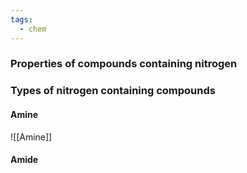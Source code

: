 ```yaml
---
tags:
  - chem
---
```

### Properties of compounds containing nitrogen
### 



### Types of nitrogen containing compounds
#### Amine
![[Amine]]

#### Amide
